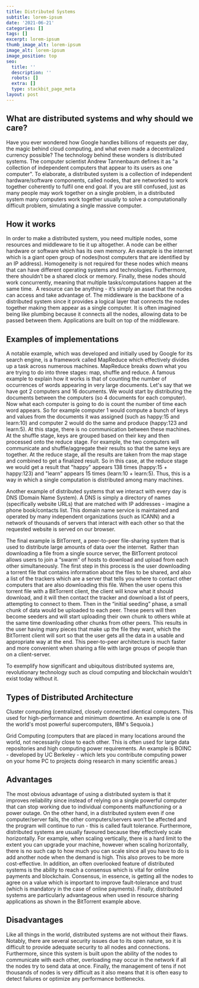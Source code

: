 ```yaml
---
title: Distributed Systems
subtitle: lorem-ipsum
date: '2021-06-21'
categories: []
tags: []
excerpt: lorem-ipsum
thumb_image_alt: lorem-ipsum
image_alt: lorem-ipsum
image_position: top
seo:
  title: ''
  description: ''
  robots: []
  extra: []
  type: stackbit_page_meta
layout: post
---
```

## What are distributed systems and why should we care?

Have you ever wondered how Google handles billions of requests per day, the magic behind cloud computing, and what even made a decentralized currency possible? The technology behind these wonders is distributed systems. The computer scientist Andrew Tannenbaum defines it as "a collection of independent computers that appear to its users as one computer". To elaborate, a distributed system is a collection of independent hardware/software components, called nodes, that are networked to work together coherently to fulfil one end goal. If you are still confused, just as many people may work together on a single problem, in a distributed system many computers work together usually to solve a computationally difficult problem, simulating a single massive computer. 



## How it works

In order to make a distributed system, you need multiple nodes, some resources and middleware to tie it up altogether. A node can be either hardware or software which has its own memory. An example is the internet which is a giant open group of nodes(host computers that are identified by an IP address). Homogeneity is not required for these nodes which means that can have different operating systems and technologies. Furthermore, there shouldn’t be a shared clock or memory. Finally, these nodes should work concurrently, meaning that multiple tasks/computations happen at the same time.  A resource can be anything - it’s simply an asset that the nodes can access and take advantage of. The middleware is the backbone of a distributed system since it provides a logical layer that connects the nodes together making them appear as a single computer. It is often imagined being like plumbing because it connects all the nodes, allowing data to be passed between them. Applications are built on top of the middleware. 



## Examples of implementations

A notable example, which was developed and initially used by Google for its search engine, is a framework called MapReduce which effectively divides up a task across numerous machines. MapReduce breaks down what you are trying to do into three stages: map, shuffle and reduce. A famous example to explain how it works is that of counting the number of occurrences of words appearing in very large documents. Let's say that we have got 2 computers and 16 documents. We would start by distributing the documents between the computers (so 4 documents for each computer). Now what each computer is going to do is count the number of time each word appears. So for example computer 1 would compute a bunch of keys and values from the documents it was assigned (such as happy:15 and learn:10) and computer 2 would do the same and produce (happy:123 and learn:5). At this stage, there is no communication between these machines. At the shuffle stage, keys are grouped based on their key and then processed onto the reduce stage. For example, the two computers will communicate and shuffle/aggregate their results so that the same keys are together. At the reduce stage, all the results are taken from the map stage and combined to get a finalized result. So in this case, at the reduce stage we would get a result that "happy" appears 138 times (happy:15 + happy:123) and "learn" appears 15 times (learn:10 + learn:5). Thus, this is a way in which a single computation is distributed among many machines.

Another example of distributed systems that we interact with every day is DNS (Domain Name System). A DNS is simply a directory of names (specifically website URLs) that are matched with IP addresses - imagine a phone book/contacts list. This domain name service is maintained and operated by many independent organizations (such as ICANN) and a network of thousands of servers that interact with each other so that the requested website is served on our browser. 

The final example is BitTorrent, a peer-to-peer file-sharing system that is used to distribute large amounts of data over the internet.  Rather than downloading a file from a single source server, the BitTorrent protocol allows users to join a “swarm” of hosts to download and upload from each other simultaneously. The first step in this process is the user downloading a torrent file that contains information about the files to be shared, and also a list of the trackers which are a server that tells you where to contact other computers that are also downloading this file. When the user opens this torrent file with a BitTorrent client, the client will know what it should download, and it will then contact the tracker and download a list of peers, attempting to connect to them. Then in the “initial seeding” phase, a small chunk of data would be uploaded to each peer. These peers will then become seeders and will start uploading their own chunk to others while at the same time downloading other chunks from other peers. This results in the user having many pieces that make up the file they want, which the BitTorrent client will sort so that the user gets all the data in a usable and appropriate way at the end. This peer-to-peer architecture is much faster and more convenient when sharing a file with large groups of people than on a client-server. 

To exemplify how significant and ubiquitous distributed systems are, revolutionary technology such as cloud computing and blockchain wouldn't exist today without it. 



## Types of Distributed Architecture

Cluster computing (centralized, closely connected identical computers. This used for high-performance and minimum downtime. An example is one of the world's most powerful supercomputers, IBM's Sequoia.)

Grid Computing (computers that are placed in many locations around the world, not necessarily close to each other. This is often used for large data repositories and high computing power requirements. An example is BOINC - developed by UC Berkeley - which lets you contribute computing power on your home PC to projects doing research in many scientific areas.)



## Advantages

The most obvious advantage of using a distributed system is that it improves reliability since instead of relying on a single powerful computer that can stop working due to individual components malfunctioning or a power outage. On the other hand, in a distributed system even if one computer/server fails, the other computers/servers won’t be affected and the program will continue to run - this is called fault tolerance. Furthermore, distributed systems are usually favoured because they effectively scale horizontally. For example, when scaling vertically, there is a hard limit to the extent you can upgrade your machine, however when scaling horizontally, there is no such cap to how much you can scale since all you have to do is add another node when the demand is high. This also proves to be more cost-effective. In addition, an often overlooked feature of distributed systems is the ability to reach a consensus which is vital for online payments and blockchain. Consensus, in essence, is getting all the nodes to agree on a value which is important to improve fault-tolerance and trust (which is mandatory in the case of online payments). Finally, distributed systems are particularly advantageous when used in resource sharing applications as shown in the BitTorrent example above.



## Disadvantages

Like all things in the world, distributed systems are not without their flaws. Notably, there are several security issues due to its open nature, so it is difficult to provide adequate security to all nodes and connections. Furthermore, since this system is built upon the ability of the nodes to communicate with each other, overloading may occur in the network if all the nodes try to send data at once. Finally, the management of tens if not thousands of nodes is very difficult as it also means that it is often easy to detect failures or optimize any performance bottlenecks. 
